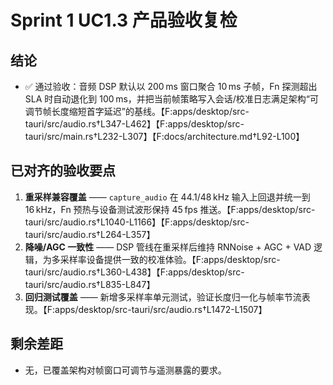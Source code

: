 # Sprint 1 UC1.3 产品验收复检

## 结论
- ✅ 通过验收：音频 DSP 默认以 200 ms 窗口聚合 10 ms 子帧，Fn 探测超出 SLA 时自动退化到 100 ms，并把当前帧策略写入会话/校准日志满足架构“可调节帧长度缩短首字延迟”的基线。【F:apps/desktop/src-tauri/src/audio.rs†L347-L462】【F:apps/desktop/src-tauri/src/main.rs†L232-L307】【F:docs/architecture.md†L92-L100】

## 已对齐的验收要点
1. **重采样兼容覆盖** —— `capture_audio` 在 44.1/48 kHz 输入上回退并统一到 16 kHz，Fn 预热与设备测试波形保持 45 fps 推送。【F:apps/desktop/src-tauri/src/audio.rs†L1040-L1166】【F:apps/desktop/src-tauri/src/audio.rs†L264-L357】
2. **降噪/AGC 一致性** —— DSP 管线在重采样后维持 RNNoise + AGC + VAD 逻辑，为多采样率设备提供一致的校准体验。【F:apps/desktop/src-tauri/src/audio.rs†L360-L438】【F:apps/desktop/src-tauri/src/audio.rs†L835-L847】
3. **回归测试覆盖** —— 新增多采样率单元测试，验证长度归一化与帧率节流表现。【F:apps/desktop/src-tauri/src/audio.rs†L1472-L1507】

## 剩余差距
- 无，已覆盖架构对帧窗口可调节与遥测暴露的要求。
